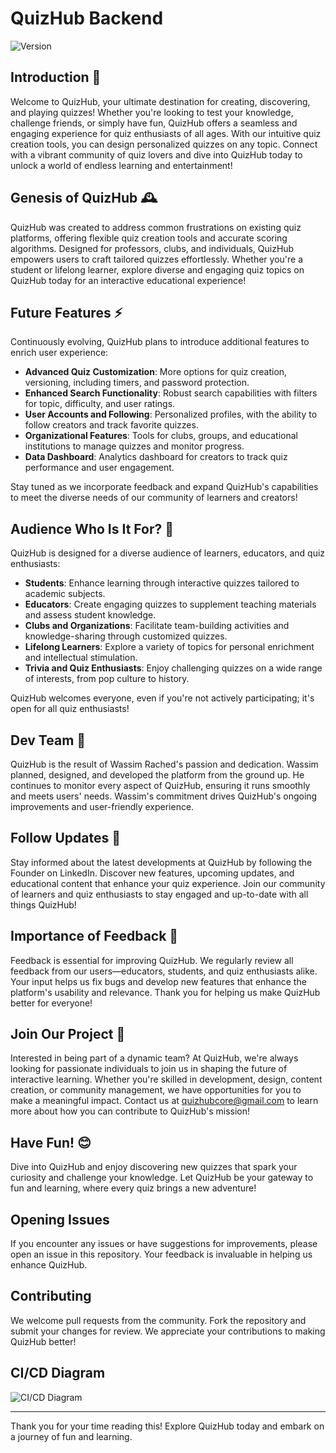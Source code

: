 # QuizHub Backend

![Version](https://img.shields.io/badge/version-v0.1.6-blue)

## Introduction 📖

Welcome to QuizHub, your ultimate destination for creating, discovering, and playing quizzes! Whether you're looking to test your knowledge, challenge friends, or simply have fun, QuizHub offers a seamless and engaging experience for quiz enthusiasts of all ages. With our intuitive quiz creation tools, you can design personalized quizzes on any topic. Connect with a vibrant community of quiz lovers and dive into QuizHub today to unlock a world of endless learning and entertainment!

## Genesis of QuizHub 🕰️

QuizHub was created to address common frustrations on existing quiz platforms, offering flexible quiz creation tools and accurate scoring algorithms. Designed for professors, clubs, and individuals, QuizHub empowers users to craft tailored quizzes effortlessly. Whether you're a student or lifelong learner, explore diverse and engaging quiz topics on QuizHub today for an interactive educational experience!

## Future Features ⚡

Continuously evolving, QuizHub plans to introduce additional features to enrich user experience:

- **Advanced Quiz Customization**: More options for quiz creation, versioning, including timers, and password protection.
- **Enhanced Search Functionality**: Robust search capabilities with filters for topic, difficulty, and user ratings.
- **User Accounts and Following**: Personalized profiles, with the ability to follow creators and track favorite quizzes.
- **Organizational Features**: Tools for clubs, groups, and educational institutions to manage quizzes and monitor progress.
- **Data Dashboard**: Analytics dashboard for creators to track quiz performance and user engagement.

Stay tuned as we incorporate feedback and expand QuizHub's capabilities to meet the diverse needs of our community of learners and creators!

## Audience Who Is It For? 👥

QuizHub is designed for a diverse audience of learners, educators, and quiz enthusiasts:

- **Students**: Enhance learning through interactive quizzes tailored to academic subjects.
- **Educators**: Create engaging quizzes to supplement teaching materials and assess student knowledge.
- **Clubs and Organizations**: Facilitate team-building activities and knowledge-sharing through customized quizzes.
- **Lifelong Learners**: Explore a variety of topics for personal enrichment and intellectual stimulation.
- **Trivia and Quiz Enthusiasts**: Enjoy challenging quizzes on a wide range of interests, from pop culture to history.

QuizHub welcomes everyone, even if you're not actively participating; it's open for all quiz enthusiasts!

## Dev Team 🔧

QuizHub is the result of Wassim Rached's passion and dedication. Wassim planned, designed, and developed the platform from the ground up. He continues to monitor every aspect of QuizHub, ensuring it runs smoothly and meets users' needs. Wassim's commitment drives QuizHub's ongoing improvements and user-friendly experience.

## Follow Updates 📝

Stay informed about the latest developments at QuizHub by following the Founder on LinkedIn. Discover new features, upcoming updates, and educational content that enhance your quiz experience. Join our community of learners and quiz enthusiasts to stay engaged and up-to-date with all things QuizHub!

## Importance of Feedback 💬

Feedback is essential for improving QuizHub. We regularly review all feedback from our users—educators, students, and quiz enthusiasts alike. Your input helps us fix bugs and develop new features that enhance the platform's usability and relevance. Thank you for helping us make QuizHub better for everyone!

## Join Our Project 🤝

Interested in being part of a dynamic team? At QuizHub, we're always looking for passionate individuals to join us in shaping the future of interactive learning. Whether you're skilled in development, design, content creation, or community management, we have opportunities for you to make a meaningful impact. Contact us at quizhubcore@gmail.com to learn more about how you can contribute to QuizHub's mission!

## Have Fun! 😊

Dive into QuizHub and enjoy discovering new quizzes that spark your curiosity and challenge your knowledge. Let QuizHub be your gateway to fun and learning, where every quiz brings a new adventure!

## Opening Issues

If you encounter any issues or have suggestions for improvements, please open an issue in this repository. Your feedback is invaluable in helping us enhance QuizHub.

## Contributing

We welcome pull requests from the community. Fork the repository and submit your changes for review. We appreciate your contributions to making QuizHub better!

## CI/CD Diagram

![CI/CD Diagram](https://i.ibb.co/fSprPPX/diagram-export-8-5-2024-5-08-50-PM.png)

---

Thank you for your time reading this! Explore QuizHub today and embark on a journey of fun and learning.

